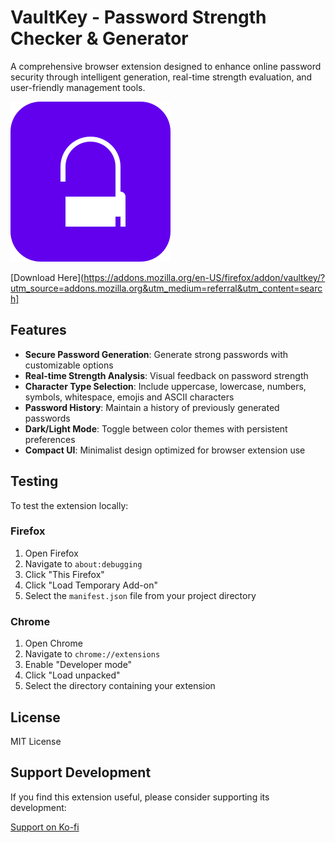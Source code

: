 # VaultKey - Password Strength Checker & Generator

A comprehensive browser extension designed to enhance online password security through intelligent generation, real-time strength evaluation, and user-friendly management tools.

![VaultKey Screenshot](vaultkey/src/icons/icon128.svg)

[Download Here](https://addons.mozilla.org/en-US/firefox/addon/vaultkey/?utm_source=addons.mozilla.org&utm_medium=referral&utm_content=search]

## Features

- **Secure Password Generation**: Generate strong passwords with customizable options
- **Real-time Strength Analysis**: Visual feedback on password strength
- **Character Type Selection**: Include uppercase, lowercase, numbers, symbols, whitespace, emojis and ASCII characters
- **Password History**: Maintain a history of previously generated passwords
- **Dark/Light Mode**: Toggle between color themes with persistent preferences
- **Compact UI**: Minimalist design optimized for browser extension use

## Testing

To test the extension locally:

### Firefox

1. Open Firefox
2. Navigate to `about:debugging`
3. Click "This Firefox"
4. Click "Load Temporary Add-on"
5. Select the `manifest.json` file from your project directory

### Chrome

1. Open Chrome
2. Navigate to `chrome://extensions`
3. Enable "Developer mode"
4. Click "Load unpacked"
5. Select the directory containing your extension

## License

MIT License

## Support Development

If you find this extension useful, please consider supporting its development:

[Support on Ko-fi](https://ko-fi.com/vaultkey)
